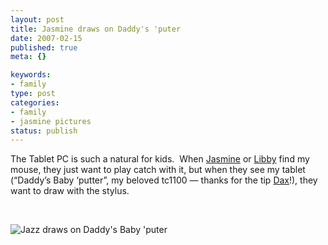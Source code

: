 ```yaml
--- 
layout: post
title: Jasmine draws on Daddy's 'puter
date: 2007-02-15
published: true
meta: {}

keywords: 
- family
type: post
categories: 
- family
- jasmine pictures
status: publish
---
```



The Tablet PC is such a natural for kids.  When [Jasmine](http://andyeick.com/gallery.aspx?tag=Jasmine) or [Libby](http://andyeick.com/gallery.aspx?tag=Libby) find my mouse, they just want to play catch with it, but when they see my tablet (“Daddy’s Baby ‘putter”, my beloved tc1100 — thanks for the tip [Dax](www.nukeation.net)!), they want to draw with the stylus.



 



![Jazz draws on Daddy's Baby 'puter](http://blog-family.andyeick.com/content/binary/Jazz4_small1.jpg)

